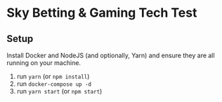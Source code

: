 # Sky Betting & Gaming Tech Test

## Setup

Install Docker and NodeJS (and optionally, Yarn) and ensure they are all running on your machine.

1. run `yarn` (or `npm install`)
2. run `docker-compose up -d`
3. run `yarn start` (or `npm start`)
